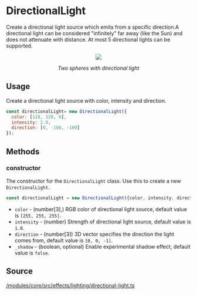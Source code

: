 # DirectionalLight

Create a directional light source which emits from a specific direction.A directional light can be considered "infinitely" far away (like the Sun) and does not attenuate with distance. At most 5 directional lights can be supported.

<div align="center">
  <div>
    <img src="https://raw.github.com/visgl/deck.gl-data/master/images/whats-new/directional-light.gif" />
    <p><i>Two spheres with directional light</i></p>
  </div>
</div>

## Usage

Create a directional light source with color, intensity and direction.
```js
const directionalLight= new DirectionalLight({
  color: [128, 128, 0],
  intensity: 2.0,
  direction: [0, -100, -100]
});
```

## Methods

### constructor

The constructor for the `DirectionalLight` class. Use this to create a new `DirectionalLight`.

```js
const directionalLight = new DirectionalLight({color, intensity, direction});
```

* `color` - (number[3],)  RGB color of directional light source, default value is `[255, 255, 255]`.
* `intensity` - (number) Strength of directional light source, default value is `1.0`.
* `direction` - (number[3])  3D vector specifies the direction the light comes from, default value is `[0, 0, -1]`.
* `_shadow` - (boolean, optional) Enable experimental shadow effect, default value is `false`.

## Source

[/modules/core/src/effects/lighting/directional-light.ts](https://github.com/visgl/deck.gl/tree/9.1-release/modules/core/src/effects/lighting/directional-light.ts)
